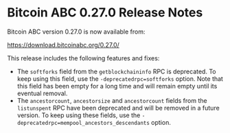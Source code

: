 # Bitcoin ABC 0.27.0 Release Notes

Bitcoin ABC version 0.27.0 is now available from:

  <https://download.bitcoinabc.org/0.27.0/>

This release includes the following features and fixes:
  - The `softforks` field from the `getblockchaininfo` RPC is deprecated.
    To keep using this field, use the `-deprecatedrpc=softforks` option.
    Note that this field has been empty for a long time and will remain
    empty until its eventual removal.
  - The `ancestorcount`, `ancestorsize` and `ancestorcount` fields from the
    `listunspent` RPC have been deprecated and will be removed in a future
    version. To keep using these fields, use the
    `-deprecatedrpc=mempool_ancestors_descendants` option.
